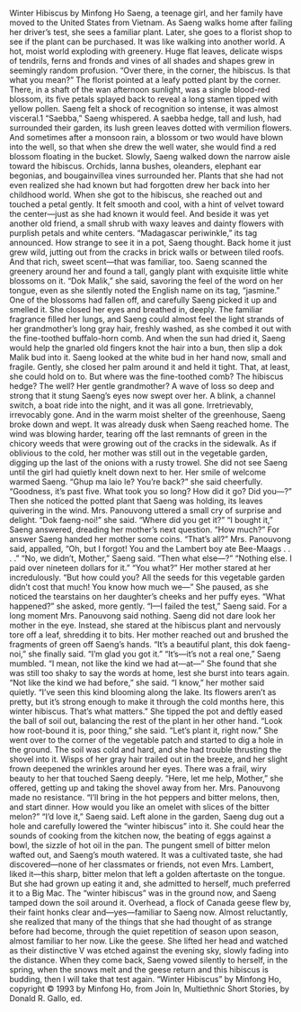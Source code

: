 Winter Hibiscus by Minfong Ho
Saeng, a teenage girl, and her family have moved to the United States from Vietnam. As Saeng walks home after failing her driver’s test, she sees a familiar plant. Later, she goes to a florist shop to see if the plant can be purchased.
It was like walking into another world. A hot, moist world exploding with greenery. Huge flat leaves, delicate wisps of tendrils, ferns and fronds and vines of all shades and shapes grew in seemingly random profusion.
“Over there, in the corner, the hibiscus. Is that what you mean?” The florist pointed at a leafy potted plant by the corner. 
There, in a shaft of the wan afternoon sunlight, was a single blood-red blossom, its five petals splayed back to reveal a long stamen tipped with yellow pollen. Saeng felt a shock of recognition so intense, it was almost visceral.1
“Saebba,” Saeng whispered.
A saebba hedge, tall and lush, had surrounded their garden, its lush green leaves dotted with vermilion flowers. And sometimes after a monsoon rain, a blossom or two would have blown into the well, so that when she drew the well water, she would find a red blossom floating in the bucket.
Slowly, Saeng walked down the narrow aisle toward the hibiscus. Orchids, lanna bushes, oleanders, elephant ear begonias, and bougainvillea vines surrounded her. Plants that she had not even realized she had known but had forgotten drew her back into her childhood world.
When she got to the hibiscus, she reached out and touched a petal gently. It felt smooth and cool, with a hint of velvet toward the center—just as she had known it would feel.
And beside it was yet another old friend, a small shrub with waxy leaves and dainty flowers with purplish petals and white centers. “Madagascar periwinkle,” its tag announced. How strange to see it in a pot, Saeng thought. Back home it just grew wild, jutting out from the cracks in brick walls or between tiled roofs.
And that rich, sweet scent—that was familiar, too. Saeng scanned the greenery around her and found a tall, gangly plant with exquisite little white blossoms on it.  “Dok Malik,” she said, savoring the feel of the word on her tongue, even as she silently noted the English name on its tag, “jasmine.”
One of the blossoms had fallen off, and carefully Saeng picked it up and smelled it. She closed her eyes and breathed in, deeply. The familiar fragrance filled her lungs, and Saeng could almost feel the light strands of her grandmother’s long gray hair, freshly washed, as she combed it out with the fine-toothed buffalo-horn comb. And when the sun had dried it, Saeng would help the gnarled old fingers knot the hair into a bun, then slip a dok Malik bud into it.
Saeng looked at the white bud in her hand now, small and fragile. Gently, she closed her palm around it and held it tight. That, at least, she could hold on to. But where was the fine-toothed comb? The hibiscus hedge? The well? Her gentle grandmother? 
A wave of loss so deep and strong that it stung Saeng’s eyes now swept over her. A blink, a channel switch, a boat ride into the night, and it was all gone. Irretrievably, irrevocably gone.
And in the warm moist shelter of the greenhouse, Saeng broke down and wept.
It was already dusk when Saeng reached home. The wind was blowing harder, tearing off the last remnants of green in the chicory weeds that were growing out of the cracks in the sidewalk. As if oblivious to the cold, her mother was still out in the vegetable garden, digging up the last of the onions with a rusty trowel. She did not see Saeng until the girl had quietly knelt down next to her.
Her smile of welcome warmed Saeng. “Ghup ma laio le? You’re back?” she said cheerfully. “Goodness, it’s past five. What took you so long? How did it go? Did you—?” Then she noticed the potted plant that Saeng was holding, its leaves quivering in the wind.
Mrs. Panouvong uttered a small cry of surprise and delight. “Dok faeng-noi!” she said. “Where did you get it?”
“I bought it,” Saeng answered, dreading her mother’s next question.
“How much?”
For answer Saeng handed her mother some coins.
“That’s all?” Mrs. Panouvong said, appalled, “Oh, but I forgot! You and the
Lambert boy ate Bee-Maags . . . .”
“No, we didn’t, Mother,” Saeng said.
“Then what else—?”
“Nothing else. I paid over nineteen dollars for it.”
“You what?” Her mother stared at her incredulously. “But how could you? All the seeds for this vegetable garden didn’t cost that much! You know how much we—” She paused, as she noticed the tearstains on her daughter’s cheeks and her puffy eyes.
“What happened?” she asked, more gently.
“I—I failed the test,” Saeng said.
For a long moment Mrs. Panouvong said nothing. Saeng did not dare look her mother in the eye. Instead, she stared at the hibiscus plant and nervously tore off a leaf, shredding it to bits.
Her mother reached out and brushed the fragments of green off Saeng’s hands. “It’s a beautiful plant, this dok faeng-noi,” she finally said. “I’m glad you got it.”
“It’s—it’s not a real one,” Saeng mumbled.
“I mean, not like the kind we had at—at—” She found that she was still too shaky to say the words at home, lest she burst into tears again. “Not like the kind we had before,” she said.
“I know,” her mother said quietly. “I’ve seen this kind blooming along the lake. Its flowers aren’t as pretty, but it’s strong enough to make it through the cold months here, this winter hibiscus. That’s what matters.”
She tipped the pot and deftly eased the ball of soil out, balancing the rest of the plant in her other hand. “Look how root-bound it is, poor thing,” she said. “Let’s plant it, right now.”
She went over to the corner of the vegetable patch and started to dig a hole in the ground. The soil was cold and hard, and she had trouble thrusting the shovel into it. Wisps of her gray hair trailed out in the breeze, and her slight frown deepened the wrinkles around her eyes. There was a frail, wiry beauty to her that touched Saeng deeply.
“Here, let me help, Mother,” she offered, getting up and taking the shovel away from her.
Mrs. Panouvong made no resistance. “I’ll bring in the hot peppers and bitter melons, then, and start dinner. How would you like an omelet with slices of the bitter melon?”
“I’d love it,” Saeng said.
Left alone in the garden, Saeng dug out a hole and carefully lowered the “winter hibiscus” into it. She could hear the sounds of cooking from the kitchen now, the beating of eggs against a bowl, the sizzle of hot oil in the pan. The pungent smell of bitter melon wafted out, and Saeng’s mouth watered. It was a cultivated taste, she had discovered—none of her classmates or friends, not even Mrs. Lambert, liked it—this sharp, bitter melon that left a golden aftertaste on the tongue. But she had grown up eating it and, she admitted to herself, much preferred it to a Big Mac.
The “winter hibiscus” was in the ground now, and Saeng tamped down the soil around it. Overhead, a flock of Canada geese flew by, their faint honks clear and—yes—familiar to Saeng now. Almost reluctantly, she realized that many of the things that she had thought of as strange before had become, through the quiet repetition of season upon season, almost familiar to her now. Like the geese. She lifted her head and watched as their distinctive V was etched against the evening sky, slowly fading into the distance.
When they come back, Saeng vowed silently to herself, in the spring, when the snows melt and the geese return and this hibiscus is budding, then I will take that test again.
“Winter Hibiscus” by Minfong Ho, copyright © 1993 by Minfong Ho, from Join In, Multiethnic Short Stories, by Donald R. Gallo, ed.